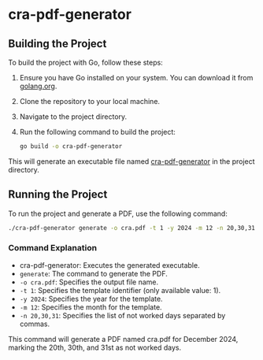# cra-pdf-generator

## Building the Project

To build the project with Go, follow these steps:

1. Ensure you have Go installed on your system. You can download it from [golang.org](https://golang.org/dl/).

2. Clone the repository to your local machine.

3. Navigate to the project directory.

4. Run the following command to build the project:

    ```sh
    go build -o cra-pdf-generator
    ```

This will generate an executable file named [cra-pdf-generator](http://_vscodecontentref_/1) in the project directory.

## Running the Project

To run the project and generate a PDF, use the following command:

```sh
./cra-pdf-generator generate -o cra.pdf -t 1 -y 2024 -m 12 -n 20,30,31
```

### Command Explanation

- cra-pdf-generator: Executes the generated executable.
- `generate`: The command to generate the PDF.
- `-o cra.pdf`: Specifies the output file name.
- `-t 1`: Specifies the template identifier (only available value: 1).
- `-y 2024`: Specifies the year for the template.
- `-m 12`: Specifies the month for the template.
- `-n 20,30,31`: Specifies the list of not worked days separated by commas.

This command will generate a PDF named cra.pdf for December 2024, marking the 20th, 30th, and 31st as not worked days.